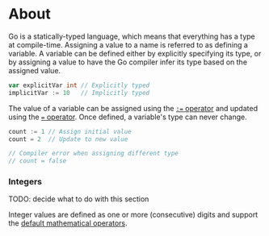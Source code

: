# About

Go is a statically-typed language, which means that everything has a type at compile-time. Assigning a value to a name is referred to as defining a variable. A variable can be defined either by explicitly specifying its type, or by assigning a value to have the Go compiler infer its type based on the assigned value.

```go
var explicitVar int // Explicitly typed
implicitVar := 10   // Implicitly typed
```

The value of a variable can be assigned using the [`:=` operator][assignment] and updated using the [`=` operator][assignment]. Once defined, a variable's type can never change.

```go
count := 1 // Assign initial value
count = 2  // Update to new value

// Compiler error when assigning different type
// count = false
```

### Integers

TODO: decide what to do with this section

Integer values are defined as one or more (consecutive) digits and support the [default mathematical operators][operators].

[assignment]: https://golang.org/ref/spec#Assignments
[operators]: https://golang.org/ref/spec#Operators
